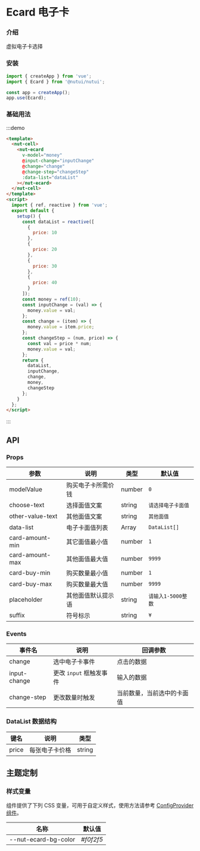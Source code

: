 # Ecard 电子卡

### 介绍

虚拟电子卡选择

### 安装

```javascript
import { createApp } from 'vue';
import { Ecard } from '@nutui/nutui';

const app = createApp();
app.use(Ecard);
```

### 基础用法

:::demo

```html
<template>
  <nut-cell>
    <nut-ecard
      v-model="money"
      @input-change="inputChange"
      @change="change"
      @change-step="changeStep"
      :data-list="dataList"
    ></nut-ecard>
  </nut-cell>
</template>
<script>
  import { ref, reactive } from 'vue';
  export default {
    setup() {
      const dataList = reactive([
        {
          price: 10
        },
        {
          price: 20
        },
        {
          price: 30
        },
        {
          price: 40
        }
      ]);
      const money = ref(10);
      const inputChange = (val) => {
        money.value = val;
      };
      const change = (item) => {
        money.value = item.price;
      };
      const changeStep = (num, price) => {
        const val = price * num;
        money.value = val;
      };
      return {
        dataList,
        inputChange,
        change,
        money,
        changeStep
      };
    }
  };
</script>
```

:::

## API

### Props

| 参数 | 说明 | 类型 | 默认值 |
|  ---  |  ---  |  ---  |  ---  |
| modelValue | 购买电子卡所需价钱 | number | `0` |
| choose-text | 选择面值文案 | string | `请选择电子卡面值` |
| other-value-text | 其他面值文案 | string | `其他面值` |
| data-list | 电子卡面值列表 | Array | `DataList[]` |
| card-amount-min | 其它面值最小值 | number | `1` |
| card-amount-max | 其他面值最大值 | number | `9999` |
| card-buy-min | 购买数量最小值 | number | `1` |
| card-buy-max | 购买数量最大值 | number | `9999` |
| placeholder | 其他面值默认提示语 | string | `请输入1-5000整数` |
| suffix | 符号标示 | string | `¥` |

### Events

| 事件名 | 说明 | 回调参数 |
|  ---  |  ---  |  ---  |
| change | 选中电子卡事件 | 点击的数据 |
| input-change | 更改 `input` 框触发事件 | 输入的数据 |
| change-step | 更改数量时触发 | 当前数量，当前选中的卡面值 |

### DataList 数据结构

| 键名 | 说明 | 类型 |
|  ---  |  ---  |  ---  |
| price | 每张电子卡价格 | string |

## 主题定制

### 样式变量

组件提供了下列 CSS 变量，可用于自定义样式，使用方法请参考 [ConfigProvider 组件](#/zh-CN/component/configprovider)。

| 名称 | 默认值 |
|  ---  |  ---  |
| --nut-ecard-bg-color | _#f0f2f5_ |
